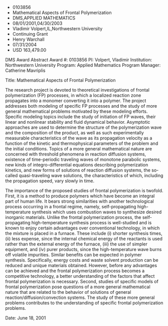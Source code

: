 
* 0103856
* Mathematical Aspects of Frontal Polymerization
* DMS,APPLIED MATHEMATICS
* 08/01/2001,04/30/2003
* Vladimir Volpert,IL,Northwestern University
* Continuing Grant
* Henry Warchall
* 07/31/2004
* USD 163,479.00

DMS Award Abstract Award #: 0103856 PI: Volpert, Vladimir Institution:
Northwestern University Program: Applied Mathematics Program Manager: Catherine
Mavriplis

Title: Mathematical Aspects of Frontal Polymerization

The research project is devoted to theoretical investigations of frontal
polymerization (FP) processes, in which a localized reaction zone propagates
into a monomer converting it into a polymer. The project addresses both modeling
of specific FP processes and the study of more general mathematical problems
motivated by these modeling efforts. Specific modeling topics include the study
of initiation of FP waves, their linear and nonlinear stability and fluid
dynamical behavior. Asymptotic approaches are used to determine the structure of
the polymerization wave and the composition of the product, as well as such
experimentally measurable characteristics of the wave as its propagation
velocity as a function of the kinetic and thermophysical parameters of the
problem and the initial conditions. Topics of a more general mathematical nature
are concerned with threshold phenomena in reaction diffusion systems, existence
of time-periodic traveling waves of monotone parabolic systems, new kinds of
integro-differential equations describing polymerization kinetics, and new forms
of solutions of reaction diffusion systems, the so-called quasi-traveling wave
solutions, the characteristics of which, including the propagation speed, vary
slowly in time.

The importance of the proposed studies of frontal polymerization is twofold.
First, it is a method to produce polymers which have become an integral part of
human life. It bears strong similarities with another technological process
occurring in a frontal regime, namely, self-propagating high-temperature
synthesis which uses combustion waves to synthesize desired inorganic materials.
Unlike the frontal polymerization process, the self-propagating high-temperature
synthesis process is well-studied and is known to enjoy certain advantages over
conventional technology, in which the mixture is placed in a furnace. These
include (i) shorter synthesis times, (ii) less expense, since the internal
chemical energy of the reactants is used rather than the external energy of the
furnace, (iii) the use of simpler equipment, and (iv) purer products, since the
high-temperature wave burns off volatile impurities. Similar benefits can be
expected in polymer synthesis. Specifically, energy costs and waste solvent
production can be reduced and unique materials obtained. However, before any
advantages can be achieved and the frontal polymerization process becomes a
competitive technology, a better understanding of the factors that affect
frontal polymerization is necessary. Second, studies of specific models of
frontal polymerization pose questions of a more general mathematical nature that
are related to the behavior of solutions of general
reaction/diffusion/convection systems. The study of these more general problems
contributes to the understanding of specific frontal polymerization problems.

Date: June 18, 2001

